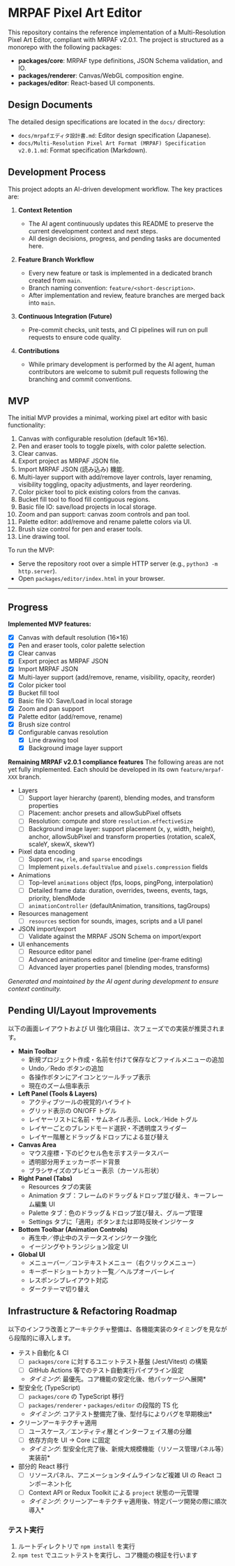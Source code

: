  # MRPAF Pixel Art Editor

 This repository contains the reference implementation of a Multi-Resolution Pixel Art Editor, compliant with MRPAF v2.0.1.
 The project is structured as a monorepo with the following packages:

 - **packages/core**: MRPAF type definitions, JSON Schema validation, and IO.
 - **packages/renderer**: Canvas/WebGL composition engine.
 - **packages/editor**: React-based UI components.

 ## Design Documents

 The detailed design specifications are located in the `docs/` directory:

 - `docs/mrpafエディタ設計書.md`: Editor design specification (Japanese).
 - `docs/Multi-Resolution Pixel Art Format (MRPAF) Specification v2.0.1.md`: Format specification (Markdown).

 ## Development Process

 This project adopts an AI-driven development workflow. The key practices are:

 1. **Context Retention**
    - The AI agent continuously updates this README to preserve the current development context and next steps.
    - All design decisions, progress, and pending tasks are documented here.

 2. **Feature Branch Workflow**
    - Every new feature or task is implemented in a dedicated branch created from `main`.
    - Branch naming convention: `feature/<short-description>`.
    - After implementation and review, feature branches are merged back into `main`.

 3. **Continuous Integration (Future)**
    - Pre-commit checks, unit tests, and CI pipelines will run on pull requests to ensure code quality.

 4. **Contributions**
    - While primary development is performed by the AI agent, human contributors are welcome to submit pull requests following the branching and commit conventions.

 ## MVP

 The initial MVP provides a minimal, working pixel art editor with basic functionality:
1. Canvas with configurable resolution (default 16×16).
2. Pen and eraser tools to toggle pixels, with color palette selection.
3. Clear canvas.
4. Export project as MRPAF JSON file.
5. Import MRPAF JSON (読み込み) 機能.
6. Multi-layer support with add/remove layer controls, layer renaming, visibility toggling, opacity adjustments, and layer reordering.
7. Color picker tool to pick existing colors from the canvas.
8. Bucket fill tool to flood fill contiguous regions.
9. Basic file IO: save/load projects in local storage.
10. Zoom and pan support: canvas zoom controls and pan tool.
11. Palette editor: add/remove and rename palette colors via UI.
12. Brush size control for pen and eraser tools.
13. Line drawing tool.

 To run the MVP:
 - Serve the repository root over a simple HTTP server (e.g., `python3 -m http.server`).
 - Open `packages/editor/index.html` in your browser.


 ---

 ## Progress

 **Implemented MVP features:**
 - [x] Canvas with default resolution (16×16)
 - [x] Pen and eraser tools, color palette selection
 - [x] Clear canvas
 - [x] Export project as MRPAF JSON
 - [x] Import MRPAF JSON
 - [x] Multi-layer support (add/remove, rename, visibility, opacity, reorder)
 - [x] Color picker tool
 - [x] Bucket fill tool
 - [x] Basic file IO: Save/Load in local storage
 - [x] Zoom and pan support
 - [x] Palette editor (add/remove, rename)
- [x] Brush size control
- [x] Configurable canvas resolution
  - [x] Line drawing tool
  - [x] Background image layer support

**Remaining MRPAF v2.0.1 compliance features**
The following areas are not yet fully implemented. Each should be developed in its own `feature/mrpaf-XXX` branch.

- Layers
  - [ ] Support layer hierarchy (parent), blending modes, and transform properties
  - [ ] Placement: anchor presets and allowSubPixel offsets
  - [ ] Resolution: compute and store `resolution.effectiveSize`
  - [ ] Background image layer: support placement (x, y, width, height), anchor, allowSubPixel and transform properties (rotation, scaleX, scaleY, skewX, skewY)
- Pixel data encoding
  - [ ] Support `raw`, `rle`, and `sparse` encodings
  - [ ] Implement `pixels.defaultValue` and `pixels.compression` fields
- Animations
  - [ ] Top-level `animations` object (fps, loops, pingPong, interpolation)
  - [ ] Detailed frame data: duration, overrides, tweens, events, tags, priority, blendMode
  - [ ] `animationController` (defaultAnimation, transitions, tagGroups)
- Resources management
  - [ ] `resources` section for sounds, images, scripts and a UI panel
- JSON import/export
  - [ ] Validate against the MRPAF JSON Schema on import/export
- UI enhancements
  - [ ] Resource editor panel
  - [ ] Advanced animations editor and timeline (per-frame editing)
  - [ ] Advanced layer properties panel (blending modes, transforms)

*Generated and maintained by the AI agent during development to ensure context continuity.*

## Pending UI/Layout Improvements
以下の画面レイアウトおよび UI 強化項目は、次フェーズでの実装が推奨されます。

- **Main Toolbar**
  - 新規プロジェクト作成・名前を付けて保存などファイルメニューの追加
  - Undo／Redo ボタンの追加
  - 各操作ボタンにアイコンとツールチップ表示
  - 現在のズーム倍率表示
- **Left Panel (Tools & Layers)**
  - アクティブツールの視覚的ハイライト
  - グリッド表示の ON/OFF トグル
  - レイヤーリストに名前・サムネイル表示、Lock／Hide トグル
  - レイヤーごとのブレンドモード選択・不透明度スライダー
  - レイヤー階層とドラッグ＆ドロップによる並び替え
- **Canvas Area**
  - マウス座標・下のピクセル色を示すステータスバー
  - 透明部分用チェッカーボード背景
  - ブラシサイズのプレビュー表示（カーソル形状）
- **Right Panel (Tabs)**
  - Resources タブの実装
  - Animation タブ：フレームのドラッグ＆ドロップ並び替え、キーフレーム編集 UI
  - Palette タブ：色のドラッグ＆ドロップ並び替え、グループ管理
  - Settings タブに「適用」ボタンまたは即時反映インジケータ
- **Bottom Toolbar (Animation Controls)**
  - 再生中／停止中のステータスインジケータ強化
  - イージングやトランジション設定 UI
- **Global UI**
  - メニューバー／コンテキストメニュー（右クリックメニュー）
  - キーボードショートカット一覧／ヘルプオーバーレイ
  - レスポンシブレイアウト対応
  - ダークテーマ切り替え

## Infrastructure & Refactoring Roadmap
以下のインフラ改善とアーキテクチャ整備は、各機能実装のタイミングを見ながら段階的に導入します。

- テスト自動化 & CI
  - [ ] `packages/core` に対するユニットテスト基盤 (Jest/Vitest) の構築
  - [ ] GitHub Actions 等でのテスト自動実行パイプライン設定
  - *タイミング*: 最優先。コア機能の安定化後、他パッケージへ展開*
- 型安全化 (TypeScript)
  - [ ] `packages/core` の TypeScript 移行
  - [ ] `packages/renderer`・`packages/editor` の段階的 TS 化
  - *タイミング*: コアテスト整備完了後、型付与によりバグを早期検出*
- クリーンアーキテクチャ適用
  - [ ] ユースケース／エンティティ層とインターフェイス層の分離
  - [ ] 依存方向を UI → Core に固定
  - *タイミング*: 型安全化完了後、新規大規模機能（リソース管理パネル等）実装前*
- 部分的 React 移行
  - [ ] リソースパネル、アニメーションタイムラインなど複雑 UI の React コンポーネント化
  - [ ] Context API or Redux Toolkit による `project` 状態の一元管理
  - *タイミング*: クリーンアーキテクチャ適用後、特定パーツ開発の際に順次導入*
  
### テスト実行
1. ルートディレクトリで `npm install` を実行
2. `npm test` でユニットテストを実行し、コア機能の検証を行います